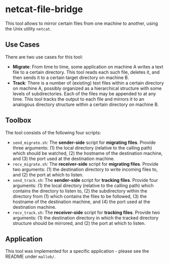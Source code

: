 
# netcat-file-bridge

This tool allows to mirror certain files from one machine to another, using the Unix utility `netcat`.

## Use Cases

There are two use cases for this tool:

* **Migrate**: From time to time, some application on machine A writes a text file to a certain directory. This tool reads each such file, deletes it, and then sends it to a certain target directory on machine B.
* **Track**: There is a number of (existing) text files within a certain directory on machine A, possibly organized as a hierarchical structure with some levels of subdirectories. Each of the files may be appended to at any time. This tool tracks the output to each file and mirrors it to an analogous directory structure within a certain directory on machine B.

## Toolbox

The tool consists of the following four scripts:

* `send_migrate.sh`: The **sender-side** script for **migrating files**. Provide three arguments: (1) the local directory (relative to the calling path) which should be watched, (2) the hostname of the destination machine, and (3) the port used at the destination machine.
* `recv_migrate.sh`: The **receiver-side** script for **migrating files**. Provide two arguments: (1) the destination directory to write incoming files to, and (2) the port at which to listen.
* `send_track.sh`: The **sender-side** script for **tracking files**. Provide four arguments: (1) the local directory (relative to the calling path) which contains the directory to listen to, (2) the subdirectory within the directory from (1) which contains the files to be followed, (3) the hostname of the destination machine, and (4) the port used at the destination machine.
* `recv_track.sh`: The **receiver-side** script for **tracking files**. Provide two arguments: (1) the destination directory in which the tracked directory structure should be mirrored, and (2) the port at which to listen.

## Application

This tool was implemented for a specific application - please see the README under `mallob/`.
